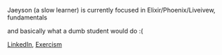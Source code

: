 <!--
### 👋
**jaeyson/jaeyson** is a ✨ _special_ ✨ repository because its `README.md` (this file) appears on your GitHub profile.

Here are some ideas to get you started:

- 🔭 I’m currently working on ...
- 🌱 I’m currently learning ...
- 👯 I’m looking to collaborate on ...
- 🤔 I’m looking for help with ...
- 💬 Ask me about ...
- 📫 How to reach me: ...
- 😄 Pronouns: ...
- ⚡ Fun fact: ...

![Visitor Count](https://profile-counter.glitch.me/jaeyson/count.svg)

![too focused](https://i.giphy.com/media/IdaC0lMrci4vu/giphy.webp)
#### me wondering why my build wasn't working. ⊂(◉‿◉)つ

### Howdy!

**ATM** I'm torturing myself with `FP`, `distributed web apps`, and setting up my dev env thru containers (or using nix)

[//]: # "Badges"
[![Exercism Profile][Exercism Badge]][Exercism Profile Link]<br>
[![Codewars Profile][Codewars Badge]][Codewars Profile Link]<br>
[![DevTo Profile][DevTo Badge]][DevTo Profile Link]<br>
[![Telegram Profile][Telegram Badge]][Telegram Profile Link]<br>
[![Behance Profile][Behance Badge]][Behance Profile Link]<br>
[![Codepen Profile][Codepen Badge]][Codepen Profile Link]<br>

[//]: # "Links"
[Exercism Profile Link]: https://exercism.io/profiles/jaeyson
[Codewars Profile Link]: https://codewars.com/users/jaeyson
[Behance Profile Link]:  https://www.behance.net/jaeyson
[DevTo Profile Link]:    https://dev.to/jaeyson
[Telegram Profile Link]: https://t.me/jaeyson
[Codepen Profile Link]: https://codepen.io/jaeyson

[//]: # "Image Source"
[Exercism Badge]: https://img.shields.io/badge/Exercism-Profile-yellow?style=for-the-badge&logo=exercism
[Codewars Badge]: https://img.shields.io/badge/Codewars-Profile-yellow?style=for-the-badge&logo=codewars
[Behance Badge]:  https://img.shields.io/badge/Behance-Profile-yellow?style=for-the-badge&logo=behance
[DevTo Badge]:  https://img.shields.io/badge/DevTo-Profile-yellow?style=for-the-badge&logo=devdotto
[Telegram Badge]:  https://img.shields.io/badge/Telegram-@nosyeaj-yellow?style=for-the-badge&logo=telegram
[Codepen Badge]:  https://img.shields.io/badge/Codepen-Profile-yellow?style=for-the-badge&logo=codepen
-->

Jaeyson (a slow learner) is currently focused in Elixir/Phoenix/Liveivew, fundamentals

and basically what a dumb student would do :(

[LinkedIn](https://linkedin.com/in/jaeyson), [Exercism](https://exercism.io/profiles/jaeyson)
